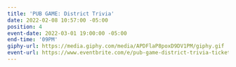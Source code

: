 ```yaml
---
title: 'PUB GAME: District Trivia'
date: 2022-02-08 10:57:00 -05:00
position: 4
event-date: 2022-03-01 19:00:00 -05:00
end-time: '09PM'
giphy-url: https://media.giphy.com/media/APDFlaP8poxD9DV1PM/giphy.gif
event-url: https://www.eventbrite.com/e/pub-game-district-trivia-tickets-265150110117
---
```


